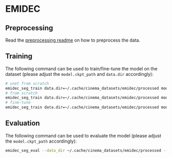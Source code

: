# EMIDEC

## Preprocessing

Read the [preprocessing readme](../../data/emidec/README.md) on how to preprocess the data.

## Training

The following command can be used to train/fine-tune the model on the dataset (please adjust the `model.ckpt_path` and
`data.dir` accordingly):

```bash
# unet from scratch
emidec_seg_train data.dir=~/.cache/cinema_datasets/emidec/processed model.name=unet
# from scratch
emidec_seg_train data.dir=~/.cache/cinema_datasets/emidec/processed model.name=convunetr
# fine-tune
emidec_seg_train data.dir=~/.cache/cinema_datasets/emidec/processed model.name=convunetr model.ckpt_path=
```

## Evaluation

The following command can be used to evaluate the model (please adjust the `model.ckpt_path` accordingly):

```bash
emidec_seg_eval --data_dir ~/.cache/cinema_datasets/emidec/processed --ckpt_path
```
